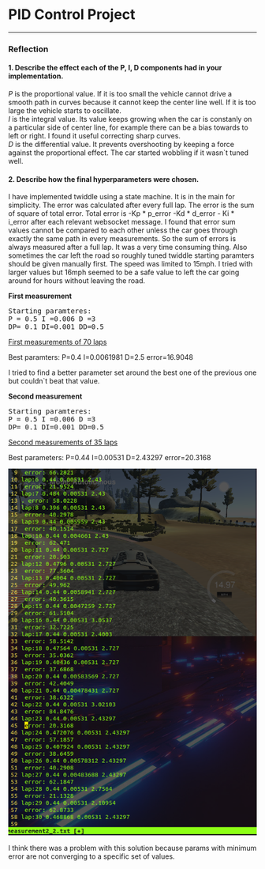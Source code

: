 # **PID Control Project** 

---
### Reflection

#### 1. Describe the effect each of the P, I, D components had in your implementation.

_P_ is the proportional value. If it is too small the vehicle cannot drive a smooth path in curves because it cannot keep the center line well. If it is too large the vehicle starts to oscillate. \
_I_ is the integral value. Its value keeps growing when the car is constanly on a particular side of center line, for example there can be a bias towards to left or right. I found it useful correcting sharp curves. \
_D_ is the differential value. It prevents overshooting by keeping a force against the proportional effect. The car started wobbling if it wasn`t tuned well. 

#### 2. Describe how the final hyperparameters were chosen.
I have implemented twiddle using a state machine. It is in the main for simplicity. The error was calculated after every full lap. The error is the sum of square of total error. Total error is -Kp * p_error -Kd * d_error - Ki * i_error after each relevant websocket message.
I found that error sum values cannot be compared to each other unless the car goes through exactly the same path in every measurements. So the sum of errors is always measured after a full lap. It was a very time consuming thing. Also sometimes the car left the road so roughly tuned twiddle starting paramters should be given manually first.
The speed was limited to 15mph. I tried with larger values but 16mph seemed to be a safe value to left the car going around for hours without leaving the road.

__First measurement__
<pre>
Starting paramteres:
P = 0.5 I =0.006 D =3
DP= 0.1 DI=0.001 DD=0.5
</pre>
[First measurements of 70 laps](https://github.com/balinth0rvath/CarND-PID-Control-Project/blob/master/measurements_1.txt)

Best paramters:
P=0.4 I=0.0061981 D=2.5 error=16.9048

I tried to find a better parameter set around the best one of the previous one but couldn`t beat that value.

__Second measurement__
<pre>
Starting paramteres:
P = 0.5 I =0.006 D =3
DP= 0.1 DI=0.001 DD=0.5
</pre>
[Second measurements of 35 laps](https://github.com/balinth0rvath/CarND-PID-Control-Project/blob/master/measurements_2.txt)

Best parameters:
P=0.44 I=0.00531 D=2.43297 error=20.3168

![alt text](https://github.com/balinth0rvath/CarND-PID-Control-Project/blob/master/measurement2.png)

I think there was a problem with this solution because params with minimum error are not converging to a specific set of values. 

